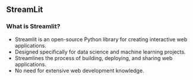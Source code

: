 ## StreamLit

### What is Streamlit?
* Streamlit is an open-source Python library for creating interactive web applications.
* Designed specifically for data science and machine learning projects.
* Streamlines the process of building, deploying, and sharing web applications.
* No need for extensive web development knowledge.
